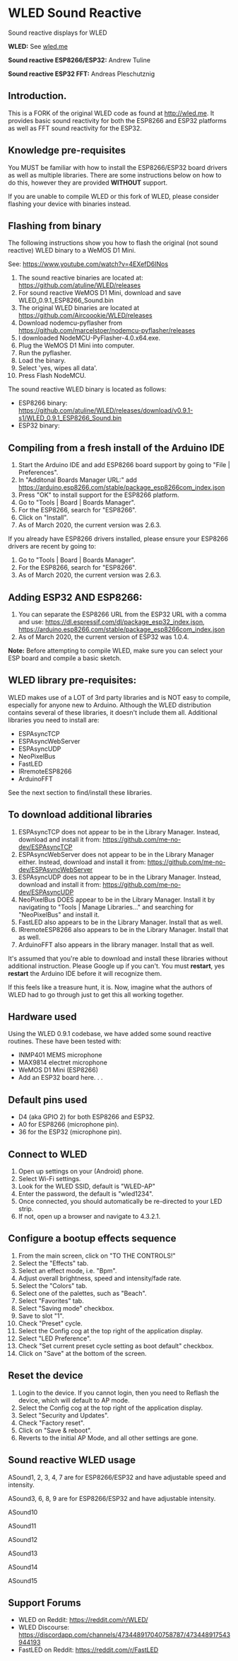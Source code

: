 # WLED Sound Reactive

Sound reactive displays for WLED


**WLED:** See [wled.me](http://wled.me)

**Sound reactive ESP8266/ESP32:** Andrew Tuline

**Sound reactive ESP32 FFT:** Andreas Pleschutznig



## Introduction.
This is a FORK of the original WLED code as found at http://wled.me.  It provides basic sound reactivity for both the ESP8266 and ESP32 platforms as well as FFT sound reactivity for the ESP32.



## Knowledge pre-requisites

You MUST be familiar with how to install the ESP8266/ESP32 board drivers as well as multiple libraries. There are some instructions below on how to do this, however they are provided **WITHOUT** support.

If you are unable to compile WLED or this fork of WLED, please consider flashing your device with binaries instead.



## Flashing from binary

The following instructions show you how to flash the original (not sound reactive) WLED binary to a WeMOS D1 Mini. 

See: https://www.youtube.com/watch?v=4EXefD6INos

1.  The sound reactive binaries are located at: https://github.com/atuline/WLED/releases
1.  For sound reactive WeMOS D1 Mini, download and save WLED_0.9.1_ESP8266_Sound.bin
1.  The original WLED binaries are located at https://github.com/Aircoookie/WLED/releases
1.  Download nodemcu-pyflasher from https://github.com/marcelstoer/nodemcu-pyflasher/releases
1.  I downloaded NodeMCU-PyFlasher-4.0.x64.exe.
1.	Plug the WeMOS D1 Mini into computer.
1.  Run the pyflasher.
1.  Load the binary.
1.  Select 'yes, wipes all data'.
1. 	Press Flash NodeMCU.

The sound reactive WLED binary is located as follows:
*   ESP8266 binary: https://github.com/atuline/WLED/releases/download/v0.9.1-s1/WLED_0.9.1_ESP8266_Sound.bin
*   ESP32 binary: <not yet available>



## Compiling from a fresh install of the Arduino IDE

1. Start the Arduino IDE and add ESP8266 board support by going to "File | Preferences".
1. In "Additonal Boards Manager URL:" add https://arduino.esp8266.com/stable/package_esp8266com_index.json
1. Press "OK" to install support for the ESP8266 platform.
1. Go to "Tools | Board | Boards Manager".
1. For the ESP8266, search for "ESP8266".
1. Click on "Install".
1. As of March 2020, the current version was 2.6.3.

If you already have ESP8266 drivers installed, please ensure your ESP8266 drivers are recent by going to:

1. Go to "Tools | Board | Boards Manager".
1. For the ESP8266, search for "ESP8266".
1. As of March 2020, the current version was 2.6.3.


## Adding ESP32 AND ESP8266:
1. You can separate the ESP8266 URL from the ESP32 URL with a comma and use:
   https://dl.espressif.com/dl/package_esp32_index.json, https://arduino.esp8266.com/stable/package_esp8266com_index.json
1. As of March 2020, the current version of ESP32 was 1.0.4.


**Note:** Before attempting to compile WLED, make sure you can select your ESP board and compile a basic sketch. 



## WLED library pre-requisites:

WLED makes use of a LOT of 3rd party libraries and is NOT easy to compile, especially for anyone new to Arduino. Although the WLED distribution contains several of these libraries, it doesn't include them all. Additional libraries you need to install are:

* ESPAsyncTCP
* ESPAsyncWebServer
* ESPAsyncUDP
* NeoPixelBus
* FastLED
* IRremoteESP8266
* ArduinoFFT

See the next section to find/install these libraries.



## To download additional libraries

1. ESPAsyncTCP does not appear to be in the Library Manager. Instead, download and install it from:
   https://github.com/me-no-dev/ESPAsyncTCP
1. ESPAsyncWebServer does not appear to be in the Library Manager either. Instead, download and install it from:
   https://github.com/me-no-dev/ESPAsyncWebServer
1. ESPAsyncUDP does not appear to be in the Library Manager. Instead, download and install it from:
   https://github.com/me-no-dev/ESPAsyncUDP
1. NeoPixelBus DOES appear to be in the Library Manager. Install it by navigating to "Tools | Manage Libraries..." and searching for "NeoPixelBus" and install it.
1. FastLED also appears to be in the Library Manager. Install that as well.
1. IRremoteESP8266 also appears to be in the Library Manager. Install that as well.
1. ArduinoFFT also appears in the library manager. Install that as well.

It's assumed that you're able to download and install these libraries without additional instruction. Please Google up
if you can't. You must **restart**, yes **restart** the Arduino IDE before it will recognize them. 

If this feels like a treasure hunt, it is. Now, imagine what the authors of WLED had to go through just
to get this all working together.



## Hardware used 

Using the WLED 0.9.1 codebase, we have added some sound reactive routines. These have been tested with:

* INMP401 MEMS microphone
* MAX9814 electret microphone
* WeMOS D1 Mini (ESP8266)
* Add an ESP32 board here. . . 



## Default pins used

* D4 (aka GPIO 2) for both ESP8266 and ESP32.
* A0 for ESP8266 (microphone pin).
* 36 for the ESP32 (microphone pin).



## Connect to WLED

1. Open up settings on your (Android) phone.
1.	Select Wi-Fi settings.
1.	Look for the WLED SSID, default is "WLED-AP"
1.	Enter the password, the default is "wled1234".
1.	Once connected, you should automatically be re-directed to your LED strip.
1.	If not, open up a browser and navigate to 4.3.2.1.



## Configure a bootup effects sequence

1.	From the main screen, click on "TO THE CONTROLS!"
1.	Select the "Effects" tab.
1.	Select an effect mode, i.e. "Bpm".
1.	Adjust overall brightness, speed and intensity/fade rate.
1.	Select the "Colors" tab.
1.	Select one of the palettes, such as "Beach".
1.	Select "Favorites" tab.
1.	Select "Saving mode" checkbox.
1.	Save to slot "1".
1.	Check "Preset" cycle.
1.	Select the Config cog at the top right of the application display.
1.	Select "LED Preference".
1.	Check "Set current preset cycle setting as boot default" checkbox.
1.	Click on "Save" at the bottom of the screen.



## Reset the device

1.	Login to the device. If you cannot login, then you need to Reflash the device, which will default to AP mode.
1.	Select the Config cog at the top right of the application display.
1.	Select "Security and Updates".
1.	Check "Factory reset".
1.	Click on "Save & reboot".
1.	Reverts to the initial AP Mode, and all other settings are gone.



## Sound reactive WLED usage

ASound1, 2, 3, 4, 7 are for ESP8266/ESP32 and have adjustable speed and intensity.

ASound3, 6, 8, 9 are for ESP8266/ESP32 and have adjustable intensity.

ASound10

ASound11

ASound12

ASound13

ASound14

ASound15








## Support Forums


* WLED on Reddit:		https://reddit.com/r/WLED/
* WLED Discourse:       https://discordapp.com/channels/473448917040758787/473448917543944193
* FastLED on Reddit:	https://reddit.com/r/FastLED

